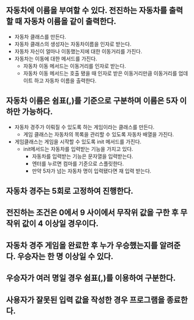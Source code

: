 ## 자동차에 이름을 부여할 수 있다. 전진하는 자동차를 출력할 때 자동차 이름을 같이 출력한다.

- 자동차 클래스를 만든다.
- 자동차 클래스의 생성자는 자동차이름을 인자로 받는다.
- 자동차 자신이 얼마나 이동했는지에 대한 이동거리를 가진다.
- 자동차는 이동에 대한 메서드를 가진다.
  - 자동차 이동 메서드는 이동거리를 인자로 받는다.
  - 자동차 이동 메서드는 호출 됐을 때 인자로 받은 이동거리만큼 이동거리를 업데이트 하고 자동차 이름을 출력한다.

## 자동차 이름은 쉼표(,)를 기준으로 구분하며 이름은 5자 이하만 가능하다.

- 자동차 경주가 이뤄질 수 있도록 하는 게임이라는 클래스를 만든다.
  - 게임 클래스는 자동차의 목록을 관리할 수 있도록 자동차 배열을 가진다.
- 게임클래스는 게임을 시작할 수 있도록 init 메서드를 가진다.
  - init메서드는 자동차를 입력받는 기능을 가지고 있다.
    - 자동차를 입력받는 기능은 문자열을 입력받는다.
    - 엔터를 누르면 컴마를 기준으로 스플릿한다.
    - 만약 5자가 넘는 자동차 명이 입력됐다면 재 입력 받는다.

## 자동차 경주는 5회로 고정하여 진행한다.

## 전진하는 조건은 0에서 9 사이에서 무작위 값을 구한 후 무작위 값이 4 이상일 경우이다.

## 자동차 경주 게임을 완료한 후 누가 우승했는지를 알려준다. 우승자는 한 명 이상일 수 있다.

## 우승자가 여러 명일 경우 쉼표(,)를 이용하여 구분한다.

## 사용자가 잘못된 입력 값을 작성한 경우 프로그램을 종료한다.
